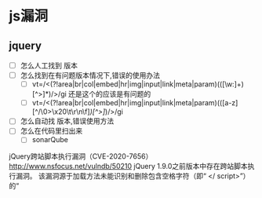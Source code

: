 # js漏洞

## jquery

+ [ ] 怎么人工找到 版本
+ [ ] 怎么找到在有问题版本情况下,错误的使用办法
  + [ ] vt=/<(?!area|br|col|embed|hr|img|input|link|meta|param)(([\w:]+)[^>]*)\/>/gi 还是这个的应该是有问题的
  + [ ] vt=/<(?!area|br|col|embed|hr|img|input|link|meta|param)(([a-z][^\/\0>\x20\t\r\n\f]*)[^>]*)\/>/gi
+ [ ] 怎么自动找 版本,错误使用方法
+ [ ] 怎么在代码里扫出来
  + [ ] sonarQube

jQuery跨站脚本执行漏洞（CVE-2020-7656）
http://www.nsfocus.net/vulndb/50210
jQuery 1.9.0之前版本中存在跨站脚本执行漏洞。
该漏洞源于加载方法未能识别和删除包含空格字符（即“ </ script>”）的“ <script>” HTML标记。攻击者可利用该漏洞发起跨站脚本攻击。

[jQuery框架漏洞全总结及开发建议](https://mp.weixin.qq.com/s/M1BYj6VbeoNV4C5M7cR_hA)

[jQuery最新xss漏洞分析——CVE-2020-11022/11023	](https://cloud.tencent.com/developer/article/1638163)

<https://vulnerabledoma.in/jquery_htmlPrefilter_xss.html>

```javaScript
<style><style /><img src=x onerror=alert(1)>
<img alt="<x" title="/><img src=x onerror=alert(1)>">
<option><style></option></select><img src=x onerror=alert(1)></style>
```
参考： [怎样查看jquery版本号？](https://m.html.cn/qa/jquery/13841.html)

```JavaScript
// 网站->右键->检查->console
$().jquery
$.fn.jquery
```

jQuery.com: jQuery 1.9.1
Nginx 1.10.3
WordPress 4.6.1
PHP 5.3.3

最新:

[jQuery 跨站脚本执行漏洞（CVE-2020-11023）](http://www.nsfocus.net/vulndb/48902)
> jQuery 1.0.3及之后版本和3.5.0之前版本存在跨站脚本执行漏洞
[jQuery 跨站脚本执行漏洞（CVE-2020-11022）](http://www.nsfocus.net/vulndb/48898)
> jQuery 1.2及之后版本和3.5.0之前版本
> 官方https://blog.jquery.com/2020/04/10/jquery-3-5-0-released/
> POC： https://mksben.l0.cm/2020/05/jquery3.5.0-xss.html
> POC:  https://vulnerabledoma.in/jquery_htmlPrefilter_xss.html
> [jQuery最新xss漏洞分析——CVE-2020-11022/11023](https://cloud.tencent.com/developer/article/1638163)
> 即使执行了消毒（sanitize）处理，也仍会执行将来自不受信任来源的HTML传递给jQuery的DOM操作方法（即html()、.append()等），从而导致xss漏洞

[WEB安全漏洞之javascript版本漏洞](https://blog.csdn.net/Agonie_25/article/details/90370004)
> 不同的工具扫描的情况也不同，比如在项目中，我们把jqeury版本升级到v1.11.0， webinspect 没有扫描出漏洞，但是 AWVS 则扫出了漏洞。

https://cve.mitre.org/cgi-bin/cvename.cgi?name=CVE-2020-28488
[jQuery UI 1.12.1 - Denial of Service (DoS)](https://www.exploit-db.com/exploits/49489)
<https://www.secfree.com/vul-156965.html>
jquery-ui 存在安全漏洞，该漏洞源于当“dialog”被多次注入到HTML标签中时，浏览器和应用程序崩溃。
崩溃的是本地浏览器,攻击的方法可以是注入后,造成对方的网页在客户前面看起来"不好用"

## 其它资源

爬虫 JavaScript 篇[Web 漏洞扫描器]
https://paper.seebug.org/570/




